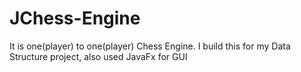 # JChess-Engine
It is one(player) to one(player) Chess Engine.
I build this for my Data Structure project, also used JavaFx for GUI
